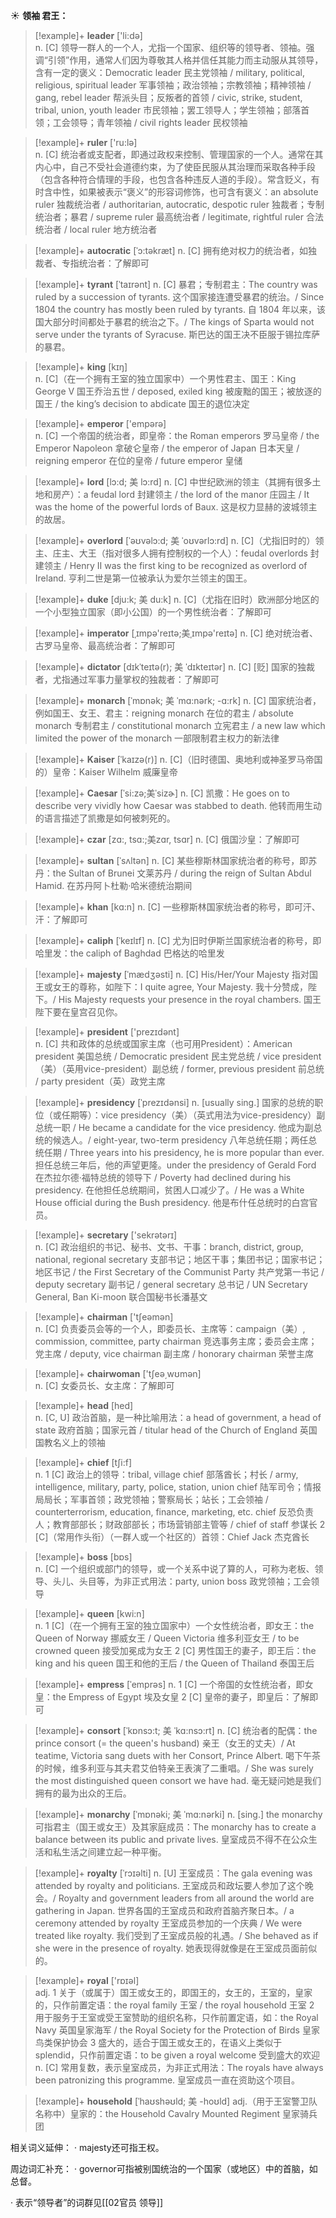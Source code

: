☀ <span class="category">**领袖 君王：**</span>
>[!example]+ <span class="vocabulary">**leader**</span> ['li:də]  
> <span class="definition">n. [C] 领导一群人的一个人，尤指一个国家、组织等的领导者、领袖。强调“引领”作用，通常人们因为尊敬其人格并信任其能力而主动服从其领导，含有一定的褒义：</span>Democratic leader 民主党领袖 / military, political, religious, spiritual leader 军事领袖；政治领袖；宗教领袖；精神领袖 / gang, rebel leader 帮派头目；反叛者的首领 / civic, strike, student, tribal, union, youth leader 市民领袖；罢工领导人；学生领袖；部落首领；工会领导；青年领袖 / civil rights leader 民权领袖

>[!example]+ <span class="vocabulary">**ruler**</span> ['ru:lə]  
> <span class="definition">n. [C] 统治者或支配者，即通过政权来控制、管理国家的一个人。通常在其内心中，自己不受社会道德约束，为了使臣民服从其治理而采取各种手段（包含各种符合情理的手段，也包含各种违反人道的手段）。常含贬义，有时含中性，如果被表示“褒义”的形容词修饰，也可含有褒义：</span>an absolute ruler 独裁统治者 / authoritarian, autocratic, despotic ruler 独裁者；专制统治者；暴君 / supreme ruler 最高统治者 / legitimate, rightful ruler 合法统治者 / local ruler 地方统治者
           
>[!example]+ <span class="vocabulary">**autocratic**</span> [ˈɔ:təkræt]
> <span class="definition">n. [C] 拥有绝对权力的统治者，如独裁者、专指统治者：</span>了解即可
           
>[!example]+ <span class="vocabulary">**tyrant**</span> [ˈtaɪrənt]
> <span class="definition">n. [C] 暴君；专制君主：</span>The country was ruled by a succession of tyrants. 这个国家接连遭受暴君的统治。/ Since 1804 the country has mostly been ruled by tyrants. 自 1804 年以来，该国大部分时间都处于暴君的统治之下。/ The kings of Sparta would not serve under the tyrants of Syracuse. 斯巴达的国王决不臣服于锡拉库萨的暴君。

>[!example]+ <span class="vocabulary">**king**</span> [kɪŋ]  
> <span class="definition">n. [C]（在一个拥有王室的独立国家中）一个男性君主、国王：</span>King George V 国王乔治五世 / deposed, exiled king 被废黜的国王；被放逐的国王 / the king’s decision to abdicate 国王的退位决定 

>[!example]+ <span class="vocabulary">**emperor**</span> ['empərə]  
> <span class="definition">n. [C] 一个帝国的统治者，即皇帝：</span>the Roman emperors 罗马皇帝 / the Emperor Napoleon 拿破仑皇帝 / the emperor of Japan 日本天皇 / reigning emperor 在位的皇帝 / future emperor 皇储
            
>[!example]+ <span class="vocabulary">**lord**</span> [lɔ:d; 美 lɔ:rd]
> <span class="definition">n. [C] 中世纪欧洲的领主（其拥有很多土地和房产）：</span>a feudal lord 封建领主 / the lord of the manor 庄园主 / It was the home of the powerful lords of Baux. 这是权力显赫的波城领主的故居。
            
>[!example]+ <span class="vocabulary">**overlord**</span> [ˈəʊvəlɔ:d; 美 ˈoʊvərlɔ:rd]
> <span class="definition">n. [C]（尤指旧时的）领主、庄主、大王（指对很多人拥有控制权的一个人）：</span>feudal overlords 封建领主 / Henry II was the first king to be recognized as overlord of Ireland. 亨利二世是第一位被承认为爱尔兰领主的国王。
           
>[!example]+ <span class="vocabulary">**duke**</span> [dju:k; 美 du:k]
> <span class="definition">n. [C]（尤指在旧时）欧洲部分地区的一个小型独立国家（即小公国）的一个男性统治者：</span>了解即可            

>[!example]+ <span class="vocabulary">**imperator**</span> [ˌɪmpə'reɪtə;美ˌɪmpə'reɪtə]
> <span class="definition">n. [C] 绝对统治者、古罗马皇帝、最高统治者：</span>了解即可

>[!example]+ <span class="vocabulary">**dictator**</span> [dɪkˈteɪtə(r); 美 ˈdɪkteɪtər]
> <span class="definition">n. [C] [贬] 国家的独裁者，尤指通过军事力量掌权的独裁者：</span>了解即可

>[!example]+ <span class="vocabulary">**monarch**</span> [ˈmɒnək; 美 ˈmɑ:nərk; -ɑ:rk]
> <span class="definition">n. [C] 国家统治者，例如国王、女王、君主：</span>reigning monarch 在位的君主 / absolute monarch 专制君主 / constitutional monarch 立宪君主 / a new law which limited the power of the monarch 一部限制君主权力的新法律
           
>[!example]+ <span class="vocabulary">**Kaiser**</span> [ˈkaɪzə(r)]
> <span class="definition">n. [C]（旧时德国、奥地利或神圣罗马帝国的）皇帝：</span>Kaiser Wilhelm 威廉皇帝
           
>[!example]+ <span class="vocabulary">**Caesar**</span> [ˈsi:zə;美ˈsizɚ]
> <span class="definition">n. [C] 凯撒：</span>He goes on to describe very vividly how Caesar was stabbed to death. 他转而用生动的语言描述了凯撒是如何被刺死的。
           
>[!example]+ <span class="vocabulary">**czar**</span> [zɑ:, tsɑ:;美zɑr, tsɑr]
> <span class="definition">n. [C] 俄国沙皇：</span>了解即可

>[!example]+ <span class="vocabulary">**sultan**</span> [ˈsʌltən]
> <span class="definition">n. [C] 某些穆斯林国家统治者的称号，即苏丹：</span>the Sultan of Brunei 文莱苏丹 / during the reign of Sultan Abdul Hamid. 在苏丹阿卜杜勒·哈米德统治期间

>[!example]+ <span class="vocabulary">**khan**</span> [kɑ:n]
> <span class="definition">n. [C] 一些穆斯林国家统治者的称号，即可汗、汗：</span>了解即可

>[!example]+ <span class="vocabulary">**caliph**</span> [ˈkeɪlɪf]
> <span class="definition">n. [C] 尤为旧时伊斯兰国家统治者的称号，即哈里发：</span>the caliph of Baghdad 巴格达的哈里发
          
>[!example]+ <span class="vocabulary">**majesty**</span> [ˈmædʒəsti]
> <span class="definition">n. [C] His/Her/Your Majesty 指对国王或女王的尊称，如陛下：</span>I quite agree, Your Majesty. 我十分赞成，陛下。/ His Majesty requests your presence in the royal chambers. 国王陛下要在皇宫召见你。

>[!example]+ <span class="vocabulary">**president**</span> ['prezɪdənt]  
> <span class="definition">n. [C] 共和政体的总统或国家主席（也可用President）：</span>American president 美国总统 / Democratic president 民主党总统 / vice president（美）（英用vice-president）副总统 / former, previous president 前总统 / party president（英）政党主席

>[!example]+ <span class="vocabulary">**presidency**</span> [ˈprezɪdənsi]
> <span class="definition">n. [usually sing.] 国家的总统的职位（或任期等）：</span>vice presidency（美）（英式用法为vice-presidency）副总统一职 / He became a candidate for the vice presidency. 他成为副总统的候选人。/ eight-year, two-term presidency 八年总统任期；两任总统任期 / Three years into his presidency, he is more popular than ever. 担任总统三年后，他的声望更隆。under the presidency of Gerald Ford 在杰拉尔德·福特总统的领导下 / Poverty had declined during his presidency. 在他担任总统期间，贫困人口减少了。/ He was a White House official during the Bush presidency. 他是布什任总统时的白宫官员。

>[!example]+ <span class="vocabulary">**secretary**</span> ['sekrətərɪ]  
> <span class="definition">n. [C] 政治组织的书记、秘书、文书、干事：</span>branch, district, group, national, regional secretary 支部书记；地区干事；集团书记；国家书记；地区书记 / the First Secretary of the Communist Party 共产党第一书记 / deputy secretary 副书记 / general secretary 总书记 / UN Secretary General, Ban Ki-moon 联合国秘书长潘基文

>[!example]+ <span class="vocabulary">**chairman**</span> ['tʃeəmən]  
> <span class="definition">n. [C] 负责委员会等的一个人，即委员长、主席等：</span>campaign（美）, commission, committee, party chairman 竞选事务主席；委员会主席；党主席 / deputy, vice chairman 副主席 / honorary chairman 荣誉主席

>[!example]+ <span class="vocabulary">**chairwoman**</span> ['tʃeə͵wʊmən]  
> <span class="definition">n. [C] 女委员长、女主席：</span>了解即可

>[!example]+ <span class="vocabulary">**head**</span> [hed]  
> <span class="definition">n. [C, U] 政治首脑，是一种比喻用法：</span>a head of government, a head of state 政府首脑；国家元首 / titular head of the Church of England 英国国教名义上的领袖

>[!example]+ <span class="vocabulary">**chief**</span> [tʃi:f]  
> <span class="definition">n. 1 [C] 政治上的领导：</span>tribal, village chief 部落酋长；村长 / army, intelligence, military, party, police, station, union chief 陆军司令；情报局局长；军事首领；政党领袖；警察局长；站长；工会领袖 / counterterrorism, education, finance, marketing, etc. chief 反恐负责人；教育部部长；财政部部长；市场营销部主管等 / chief of staff 参谋长 <span class="definition">2 [C]（常用作头衔）（一群人或一个社区的）首领：</span>Chief Jack 杰克酋长

>[!example]+ <span class="vocabulary">**boss**</span> [bɒs]  
> <span class="definition">n. [C] 一个组织或部门的领导，或一个关系中说了算的人，可称为老板、领导、头儿、头目等，为非正式用法：</span>party, union boss 政党领袖；工会领导

>[!example]+ <span class="vocabulary">**queen**</span> [kwi:n]  
> <span class="definition">n. 1 [C]（在一个拥有王室的独立国家中）一个女性统治者，即女王：</span>the Queen of Norway 挪威女王 / Queen Victoria 维多利亚女王 / to be crowned queen 接受加冕成为女王 <span class="definition">2 [C] 男性国王的妻子，即王后：</span>the king and his queen 国王和他的王后 / the Queen of Thailand 泰国王后

>[!example]+ <span class="vocabulary">**empress**</span> [ˈemprəs]
> <span class="definition">n. 1 [C] 一个帝国的女性统治者，即女皇：</span>the Empress of Egypt 埃及女皇 <span class="definition">2 [C] 皇帝的妻子，即皇后：</span>了解即可    
           
>[!example]+ <span class="vocabulary">**consort**</span> [ˈkɒnsɔ:t; 美 ˈkɑ:nsɔ:rt]
> <span class="definition">n. [C] 统治者的配偶：</span>the prince consort (= the queen's husband) 亲王（女王的丈夫）/ At teatime, Victoria sang duets with her Consort, Prince Albert. 喝下午茶的时候，维多利亚与其夫君艾伯特亲王表演了二重唱。/ She was surely the most distinguished queen consort we have had. 毫无疑问她是我们拥有的最为出众的王后。           
           
>[!example]+ <span class="vocabulary">**monarchy**</span> [ˈmɒnəki; 美 ˈmɑ:nərki]
> <span class="definition">n. [sing.] the monarchy可指君主（国王或女王）及其家庭成员：</span>The monarchy has to create a balance between its public and private lives. 皇室成员不得不在公众生活和私生活之间建立起一种平衡。

>[!example]+ <span class="vocabulary">**royalty**</span> [ˈrɔɪəlti]
> <span class="definition">n. [U] 王室成员：</span>The gala evening was attended by royalty and politicians. 王室成员和政坛要人参加了这个晚会。/ Royalty and government leaders from all around the world are gathering in Japan. 世界各国的王室成员和政府首脑齐聚日本。/ a ceremony attended by royalty 王室成员参加的一个庆典 / We were treated like royalty. 我们受到了王室成员般的礼遇。/ She behaved as if she were in the presence of royalty. 她表现得就像是在王室成员面前似的。

>[!example]+ <span class="vocabulary">**royal**</span> ['rɒɪəl]  
> <span class="definition">adj. 1 关于（或属于）国王或女王的，即国王的，女王的，王室的，皇家的，只作前置定语：</span>the royal family 王室 / the royal household 王室 <span class="definition">2 用于服务于王室或受王室赞助的组织名称，只作前置定语，如：</span>the Royal Navy 英国皇家海军 / the Royal Society for the Protection of Birds 皇家鸟类保护协会 <span class="definition">3 盛大的，适合于国王或女王的，在语义上类似于splendid，只作前置定语：</span>to be given a royal welcome 受到盛大的欢迎 <span class="definition">n. [C] 常用复数，表示皇室成员，为非正式用法：</span>The royals have always been patronizing this programme. 皇室成员一直在资助这个项目。
           
>[!example]+ <span class="vocabulary">**household**</span> [ˈhaʊshəʊld; 美 -hoʊld]
> <span class="definition">adj.（用于王室警卫队名称中）皇家的：</span>the Household Cavalry Mounted Regiment 皇家骑兵团

相关词义延伸：
· majesty还可指王权。

周边词汇补充：
· governor可指被别国统治的一个国家（或地区）中的首脑，如总督。

· 表示“领导者”的词群见[[02官员 领导]]
